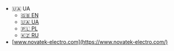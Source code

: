 <!-- _navbar.md -->

- 🇺🇦 UA
  - [🇬🇧 EN](/en/)
  - [🇺🇦 UA](/ua/)
  - [🇵🇱 PL](/pl/)
  - [🇰🇿 RU](/ru/)
- [www.novatek-electro.com](https://www.novatek-electro.com/)
